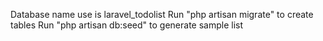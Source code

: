 Database name use is laravel_todolist
Run "php artisan migrate" to create tables
Run "php artisan db:seed" to generate sample list